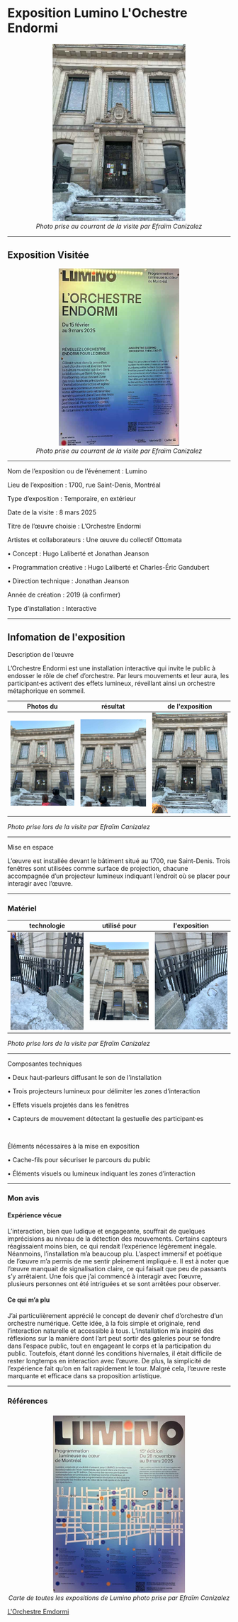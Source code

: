 #  Exposition Lumino L'Ochestre Endormi

<p align="center">
  <img src="/lumino/photos/lumino_orcheste_endormi_vue_ensemble.jpg" height= 400px> <br>
  <i>Photo prise au courrant de la visite par Efraïm Canizalez</i>
</p>



---

## Exposition Visitée 

<p align="center">
  <img src="/lumino/photos/lumino_orcheste_endormi_cartel_02.jpg" height= 400px> <br>
  <i>Photo prise au courrant de la visite par Efraïm Canizalez</i>

</p>

---

Nom de l’exposition ou de l’événement : Lumino

Lieu de l’exposition : 1700, rue Saint-Denis, Montréal

Type d’exposition : Temporaire, en extérieur

Date de la visite : 8 mars 2025

Titre de l’œuvre choisie : L’Orchestre Endormi

Artistes et collaborateurs :
Une œuvre du collectif Ottomata

•	Concept : Hugo Laliberté et Jonathan Jeanson

•	Programmation créative : Hugo Laliberté et Charles-Éric Gandubert

•	Direction technique : Jonathan Jeanson

Année de création : 2019 (à confirmer)

Type d’installation : Interactive

---

## Infomation de l'exposition

Description de l’œuvre

L’Orchestre Endormi est une installation interactive qui invite le public à endosser le rôle de chef d’orchestre. Par leurs mouvements et leur aura, les participant·es activent des effets lumineux, réveillant ainsi un orchestre métaphorique en sommeil.


 Photos du  | résultat |  de l'exposition
:-------------------------:|:-------------------------:|:-------------------------:
![](/lumino/photos/lumino_orcheste_endormi_vue_ensemble_fentre_centre_allumer.jpg)|![](/lumino/photos/lumino_orcheste_endormi_vue_ensemble_fentre_centre_allumer_02.jpg)|![](/lumino/photos/lumino_orcheste_endormi_vue_ensemble_tete.jpg)

*Photo prise lors de la visite par Efraïm Canizalez*

---

Mise en espace

L’œuvre est installée devant le bâtiment situé au 1700, rue Saint-Denis. Trois fenêtres sont utilisées comme surface de projection, chacune accompagnée d’un projecteur lumineux indiquant l’endroit où se placer pour interagir avec l’œuvre.

---

### Matériel

 technologie  | utilisé pour | l'exposition
:-------------------------:|:-------------------------:|:-------------------------:
![](/lumino/photos/lumino_orcheste_endormi_speaker_gauche.jpg)|![](/lumino/photos/lumino_orcheste_endormi_capteur.jpg)|![](/lumino/photos/lumino_orcheste_endormi_speaker_droite.jpg)

*Photo prise lors de la visite par Efraïm Canizalez*

---

Composantes techniques

•	Deux haut-parleurs diffusant le son de l’installation

•	Trois projecteurs lumineux pour délimiter les zones d’interaction

•	Effets visuels projetés dans les fenêtres

•	Capteurs de mouvement détectant la gestuelle des participant·es

<br>

Éléments nécessaires à la mise en exposition

•	Cache-fils pour sécuriser le parcours du public

•	Éléments visuels ou lumineux indiquant les zones d’interaction


---

### Mon avis 

#### Expérience vécue

L’interaction, bien que ludique et engageante, souffrait de quelques imprécisions au niveau de la détection des mouvements. Certains capteurs réagissaient moins bien, ce qui rendait l’expérience légèrement inégale. Néanmoins, l’installation m’a beaucoup plu. L’aspect immersif et poétique de l’œuvre m’a permis de me sentir pleinement impliqué·e. Il est à noter que l’œuvre manquait de signalisation claire, ce qui faisait que peu de passants s’y arrêtaient. Une fois que j’ai commencé à interagir avec l’œuvre, plusieurs personnes ont été intriguées et se sont arrêtées pour observer.

#### Ce qui m’a plu

J’ai particulièrement apprécié le concept de devenir chef d’orchestre d’un orchestre numérique. Cette idée, à la fois simple et originale, rend l’interaction naturelle et accessible à tous. L’installation m’a inspiré des réflexions sur la manière dont l’art peut sortir des galeries pour se fondre dans l’espace public, tout en engageant le corps et la participation du public. Toutefois, étant donné les conditions hivernales, il était difficile de rester longtemps en interaction avec l’œuvre. De plus, la simplicité de l’expérience fait qu’on en fait rapidement le tour. Malgré cela, l’œuvre reste marquante et efficace dans sa proposition artistique.


---

### Références


#####   

<p align="center">
  <img src="/lumino/photos/lumino_orcheste_endormi_map.jpg" height= 400px> <br>
  <i>Carte de toutes les expositions de Lumino photo prise par Efraïm Canizalez</i>
</p>


[L'Orchestre Emdormi](https://www.luminomtl.com/fr/activites/oeuvres-exterieures/l-orchestre-endormi)
